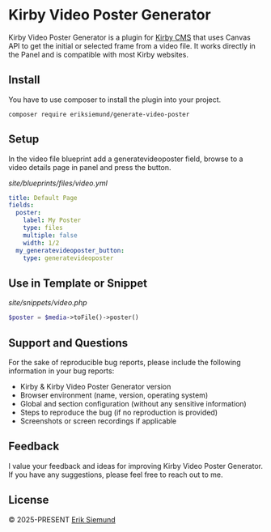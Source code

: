 # Kirby Video Poster Generator

Kirby Video Poster Generator is a plugin for [Kirby CMS](https://getkirby.com) that uses Canvas API to get the initial or selected frame from a video file. It works directly in the Panel and is compatible with most Kirby websites.

## Install

You have to use composer to install the plugin into your project.

```console
composer require eriksiemund/generate-video-poster
```

## Setup

In the video file blueprint add a generatevideoposter field, browse to a video details page in panel and press the button.

*site/blueprints/files/video.yml*
```yaml
title: Default Page
fields:
  poster:
    label: My Poster
    type: files
    multiple: false
    width: 1/2
  my_generatevideoposter_button:
    type: generatevideoposter
```

## Use in Template or Snippet

*site/snippets/video.php*
```php
$poster = $media->toFile()->poster()
```

## Support and Questions

For the sake of reproducible bug reports, please include the following information in your bug reports:

- Kirby & Kirby Video Poster Generator version
- Browser environment (name, version, operating system)
- Global and section configuration (without any sensitive information)
- Steps to reproduce the bug (if no reproduction is provided)
- Screenshots or screen recordings if applicable

## Feedback

I value your feedback and ideas for improving Kirby Video Poster Generator. If you have any suggestions, please feel free to reach out to me.

## License

© 2025-PRESENT [Erik Siemund](https://github.com/eriksiemund)